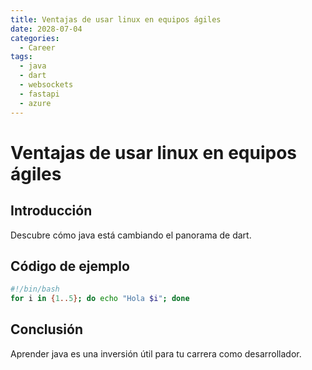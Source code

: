 ```yaml
---
title: Ventajas de usar linux en equipos ágiles
date: 2028-07-04
categories:
  - Career
tags:
  - java
  - dart
  - websockets
  - fastapi
  - azure
---
```


# Ventajas de usar linux en equipos ágiles

## Introducción

Descubre cómo java está cambiando el panorama de dart.

## Código de ejemplo

```bash
#!/bin/bash
for i in {1..5}; do echo "Hola $i"; done
```

## Conclusión

Aprender java es una inversión útil para tu carrera como desarrollador.